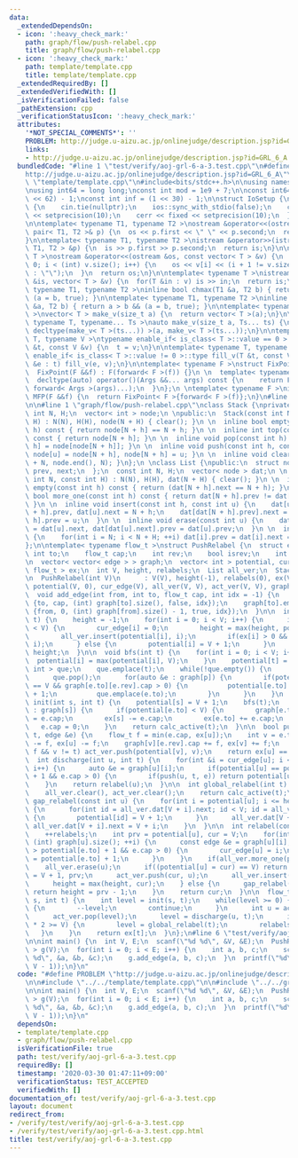 ```yaml
---
data:
  _extendedDependsOn:
  - icon: ':heavy_check_mark:'
    path: graph/flow/push-relabel.cpp
    title: graph/flow/push-relabel.cpp
  - icon: ':heavy_check_mark:'
    path: template/template.cpp
    title: template/template.cpp
  _extendedRequiredBy: []
  _extendedVerifiedWith: []
  _isVerificationFailed: false
  _pathExtension: cpp
  _verificationStatusIcon: ':heavy_check_mark:'
  attributes:
    '*NOT_SPECIAL_COMMENTS*': ''
    PROBLEM: http://judge.u-aizu.ac.jp/onlinejudge/description.jsp?id=GRL_6_A
    links:
    - http://judge.u-aizu.ac.jp/onlinejudge/description.jsp?id=GRL_6_A
  bundledCode: "#line 1 \"test/verify/aoj-grl-6-a-3.test.cpp\"\n#define PROBLEM \"\
    http://judge.u-aizu.ac.jp/onlinejudge/description.jsp?id=GRL_6_A\"\n\n#line 1\
    \ \"template/template.cpp\"\n#include<bits/stdc++.h>\n\nusing namespace std;\n\
    \nusing int64 = long long;\nconst int mod = 1e9 + 7;\n\nconst int64 infll = (1LL\
    \ << 62) - 1;\nconst int inf = (1 << 30) - 1;\n\nstruct IoSetup {\n  IoSetup()\
    \ {\n    cin.tie(nullptr);\n    ios::sync_with_stdio(false);\n    cout << fixed\
    \ << setprecision(10);\n    cerr << fixed << setprecision(10);\n  }\n} iosetup;\n\
    \n\ntemplate< typename T1, typename T2 >\nostream &operator<<(ostream &os, const\
    \ pair< T1, T2 >& p) {\n  os << p.first << \" \" << p.second;\n  return os;\n\
    }\n\ntemplate< typename T1, typename T2 >\nistream &operator>>(istream &is, pair<\
    \ T1, T2 > &p) {\n  is >> p.first >> p.second;\n  return is;\n}\n\ntemplate< typename\
    \ T >\nostream &operator<<(ostream &os, const vector< T > &v) {\n  for(int i =\
    \ 0; i < (int) v.size(); i++) {\n    os << v[i] << (i + 1 != v.size() ? \" \"\
    \ : \"\");\n  }\n  return os;\n}\n\ntemplate< typename T >\nistream &operator>>(istream\
    \ &is, vector< T > &v) {\n  for(T &in : v) is >> in;\n  return is;\n}\n\ntemplate<\
    \ typename T1, typename T2 >\ninline bool chmax(T1 &a, T2 b) { return a < b &&\
    \ (a = b, true); }\n\ntemplate< typename T1, typename T2 >\ninline bool chmin(T1\
    \ &a, T2 b) { return a > b && (a = b, true); }\n\ntemplate< typename T = int64\
    \ >\nvector< T > make_v(size_t a) {\n  return vector< T >(a);\n}\n\ntemplate<\
    \ typename T, typename... Ts >\nauto make_v(size_t a, Ts... ts) {\n  return vector<\
    \ decltype(make_v< T >(ts...)) >(a, make_v< T >(ts...));\n}\n\ntemplate< typename\
    \ T, typename V >\ntypename enable_if< is_class< T >::value == 0 >::type fill_v(T\
    \ &t, const V &v) {\n  t = v;\n}\n\ntemplate< typename T, typename V >\ntypename\
    \ enable_if< is_class< T >::value != 0 >::type fill_v(T &t, const V &v) {\n  for(auto\
    \ &e : t) fill_v(e, v);\n}\n\ntemplate< typename F >\nstruct FixPoint : F {\n\
    \  FixPoint(F &&f) : F(forward< F >(f)) {}\n \n  template< typename... Args >\n\
    \  decltype(auto) operator()(Args &&... args) const {\n    return F::operator()(*this,\
    \ forward< Args >(args)...);\n  }\n};\n \ntemplate< typename F >\ninline decltype(auto)\
    \ MFP(F &&f) {\n  return FixPoint< F >{forward< F >(f)};\n}\n#line 4 \"test/verify/aoj-grl-6-a-3.test.cpp\"\
    \n\n#line 1 \"graph/flow/push-relabel.cpp\"\nclass Stack {\nprivate:\n  const\
    \ int N, H;\n  vector< int > node;\n \npublic:\n  Stack(const int N, const int\
    \ H) : N(N), H(H), node(N + H) { clear(); }\n \n  inline bool empty(const int\
    \ h) const { return node[N + h] == N + h; }\n \n  inline int top(const int h)\
    \ const { return node[N + h]; }\n \n  inline void pop(const int h) { node[N +\
    \ h] = node[node[N + h]]; }\n \n  inline void push(const int h, const int u) {\
    \ node[u] = node[N + h], node[N + h] = u; }\n \n  inline void clear() { iota(node.begin()\
    \ + N, node.end(), N); }\n};\n \nclass List {\npublic:\n  struct node {\n    int\
    \ prev, next;\n  };\n  const int N, H;\n  vector< node > dat;\n \n  List(const\
    \ int N, const int H) : N(N), H(H), dat(N + H) { clear(); }\n \n  inline bool\
    \ empty(const int h) const { return (dat[N + h].next == N + h); }\n \n  inline\
    \ bool more_one(const int h) const { return dat[N + h].prev != dat[N + h].next;\
    \ }\n \n  inline void insert(const int h, const int u) {\n    dat[u].prev = dat[N\
    \ + h].prev, dat[u].next = N + h;\n    dat[dat[N + h].prev].next = u, dat[N +\
    \ h].prev = u;\n  }\n \n  inline void erase(const int u) {\n    dat[dat[u].prev].next\
    \ = dat[u].next, dat[dat[u].next].prev = dat[u].prev;\n  }\n \n  inline void clear()\
    \ {\n    for(int i = N; i < N + H; ++i) dat[i].prev = dat[i].next = i;\n  }\n\
    };\n\ntemplate< typename flow_t >\nstruct PushRelabel {\n  struct edge {\n   \
    \ int to;\n    flow_t cap;\n    int rev;\n    bool isrev;\n    int idx;\n  };\n\
    \n  vector< vector< edge > > graph;\n  vector< int > potential, cur_edge;\n  vector<\
    \ flow_t > ex;\n  int V, height, relabels;\n  List all_ver;\n  Stack act_ver;\n\
    \n  PushRelabel(int V)\n      : V(V), height(-1), relabels(0), ex(V, flow_t(0)),\
    \ potential(V, 0), cur_edge(V), all_ver(V, V), act_ver(V, V), graph(V) {}\n\n\
    \  void add_edge(int from, int to, flow_t cap, int idx = -1) {\n    graph[from].emplace_back((edge)\
    \ {to, cap, (int) graph[to].size(), false, idx});\n    graph[to].emplace_back((edge)\
    \ {from, 0, (int) graph[from].size() - 1, true, idx});\n  }\n\n  int calc_active(int\
    \ t) {\n    height = -1;\n    for(int i = 0; i < V; i++) {\n      if(potential[i]\
    \ < V) {\n        cur_edge[i] = 0;\n        height = max(height, potential[i]);\n\
    \        all_ver.insert(potential[i], i);\n        if(ex[i] > 0 && i != t) act_ver.push(potential[i],\
    \ i);\n      } else {\n        potential[i] = V + 1;\n      }\n    }\n    return\
    \ height;\n  }\n\n  void bfs(int t) {\n    for(int i = 0; i < V; i++) {\n    \
    \  potential[i] = max(potential[i], V);\n    }\n    potential[t] = 0;\n    queue<\
    \ int > que;\n    que.emplace(t);\n    while(!que.empty()) {\n      int p = que.front();\n\
    \      que.pop();\n      for(auto &e : graph[p]) {\n        if(potential[e.to]\
    \ == V && graph[e.to][e.rev].cap > 0) {\n          potential[e.to] = potential[p]\
    \ + 1;\n          que.emplace(e.to);\n        }\n      }\n    }\n  }\n\n  int\
    \ init(int s, int t) {\n    potential[s] = V + 1;\n    bfs(t);\n    for(auto &e\
    \ : graph[s]) {\n      if(potential[e.to] < V) {\n        graph[e.to][e.rev].cap\
    \ = e.cap;\n        ex[s] -= e.cap;\n        ex[e.to] += e.cap;\n      }\n   \
    \   e.cap = 0;\n    }\n    return calc_active(t);\n  }\n\n  bool push(int u, int\
    \ t, edge &e) {\n    flow_t f = min(e.cap, ex[u]);\n    int v = e.to;\n    e.cap\
    \ -= f, ex[u] -= f;\n    graph[v][e.rev].cap += f, ex[v] += f;\n    if(ex[v] ==\
    \ f && v != t) act_ver.push(potential[v], v);\n    return ex[u] == 0;\n  }\n\n\
    \  int discharge(int u, int t) {\n    for(int &i = cur_edge[u]; i < graph[u].size();\
    \ i++) {\n      auto &e = graph[u][i];\n      if(potential[u] == potential[e.to]\
    \ + 1 && e.cap > 0) {\n        if(push(u, t, e)) return potential[u];\n      }\n\
    \    }\n    return relabel(u);\n  }\n\n  int global_relabel(int t) {\n    bfs(t);\n\
    \    all_ver.clear(), act_ver.clear();\n    return calc_active(t);\n  }\n\n  void\
    \ gap_relabel(const int u) {\n    for(int i = potential[u]; i <= height; ++i)\
    \ {\n      for(int id = all_ver.dat[V + i].next; id < V; id = all_ver.dat[id].next)\
    \ {\n        potential[id] = V + 1;\n      }\n      all_ver.dat[V + i].prev =\
    \ all_ver.dat[V + i].next = V + i;\n    }\n  }\n\n  int relabel(const int u) {\n\
    \    ++relabels;\n    int prv = potential[u], cur = V;\n    for(int i = 0; i <\
    \ (int) graph[u].size(); ++i) {\n      const edge &e = graph[u][i];\n      if(cur\
    \ > potential[e.to] + 1 && e.cap > 0) {\n        cur_edge[u] = i;\n        cur\
    \ = potential[e.to] + 1;\n      }\n    }\n    if(all_ver.more_one(prv)) {\n  \
    \    all_ver.erase(u);\n      if((potential[u] = cur) == V) return potential[u]\
    \ = V + 1, prv;\n      act_ver.push(cur, u);\n      all_ver.insert(cur, u);\n\
    \      height = max(height, cur);\n    } else {\n      gap_relabel(u);\n     \
    \ return height = prv - 1;\n    }\n    return cur;\n  }\n\n  flow_t max_flow(int\
    \ s, int t) {\n    int level = init(s, t);\n    while(level >= 0) {\n      if(act_ver.empty(level))\
    \ {\n        --level;\n        continue;\n      }\n      int u = act_ver.top(level);\n\
    \      act_ver.pop(level);\n      level = discharge(u, t);\n      if(relabels\
    \ * 2 >= V) {\n        level = global_relabel(t);\n        relabels = 0;\n   \
    \   }\n    }\n    return ex[t];\n  }\n};\n#line 6 \"test/verify/aoj-grl-6-a-3.test.cpp\"\
    \n\nint main() {\n  int V, E;\n  scanf(\"%d %d\", &V, &E);\n  PushRelabel< int\
    \ > g(V);\n  for(int i = 0; i < E; i++) {\n    int a, b, c;\n    scanf(\"%d %d\
    \ %d\", &a, &b, &c);\n    g.add_edge(a, b, c);\n  }\n  printf(\"%d\\n\", g.max_flow(0,\
    \ V - 1));\n}\n"
  code: "#define PROBLEM \"http://judge.u-aizu.ac.jp/onlinejudge/description.jsp?id=GRL_6_A\"\
    \n\n#include \"../../template/template.cpp\"\n\n#include \"../../graph/flow/push-relabel.cpp\"\
    \n\nint main() {\n  int V, E;\n  scanf(\"%d %d\", &V, &E);\n  PushRelabel< int\
    \ > g(V);\n  for(int i = 0; i < E; i++) {\n    int a, b, c;\n    scanf(\"%d %d\
    \ %d\", &a, &b, &c);\n    g.add_edge(a, b, c);\n  }\n  printf(\"%d\\n\", g.max_flow(0,\
    \ V - 1));\n}\n"
  dependsOn:
  - template/template.cpp
  - graph/flow/push-relabel.cpp
  isVerificationFile: true
  path: test/verify/aoj-grl-6-a-3.test.cpp
  requiredBy: []
  timestamp: '2020-03-30 01:47:11+09:00'
  verificationStatus: TEST_ACCEPTED
  verifiedWith: []
documentation_of: test/verify/aoj-grl-6-a-3.test.cpp
layout: document
redirect_from:
- /verify/test/verify/aoj-grl-6-a-3.test.cpp
- /verify/test/verify/aoj-grl-6-a-3.test.cpp.html
title: test/verify/aoj-grl-6-a-3.test.cpp
---
```

